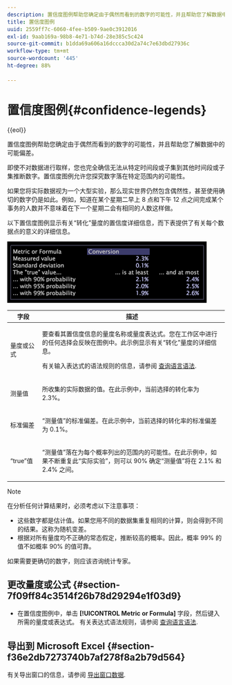 ```yaml
---
description: 置信度图例帮助您确定由于偶然而看到的数字的可能性，并且帮助您了解数据中的可能偏差。
title: 置信度图例
uuid: 2559ff7c-6060-4fee-b509-9ae0c3912016
exl-id: 9aab169a-98b8-4e71-b74d-28e385c5c424
source-git-commit: b1dda69a606a16dccca30d2a74c7e63dbd27936c
workflow-type: tm+mt
source-wordcount: '445'
ht-degree: 88%

---
```


# 置信度图例{#confidence-legends}

{{eol}}

置信度图例帮助您确定由于偶然而看到的数字的可能性，并且帮助您了解数据中的可能偏差。

即使不对数据进行取样，您也完全确信无法从特定时间段或子集到其他时间段或子集推断数字。置信度图例允许您探究数字落在特定范围内的可能性。

如果您将实际数据视为一个大型实验，那么现实世界仍然包含偶然性，甚至使用确切的数字仍是如此。例如，知道在某个星期二早上 8 点和下午 12 点之间完成某个事务的人数并不意味着在下一个星期二会有相同的人数这样做。

以下置信度图例显示有关“转化”量度的置信度详细信息，而下表提供了有关每个数据点的意义的详细信息。

![](assets/lgd_ConfidenceLegend.png)

<table id="table_387F22C7EF4E4DE9AD810D3D9204676F"> 
 <thead> 
  <tr> 
   <th colname="col1" class="entry"> 字段 </th> 
   <th colname="col2" class="entry"> 描述 </th> 
  </tr> 
 </thead>
 <tbody> 
  <tr> 
   <td colname="col1"> <p>量度或公式 </p> </td> 
   <td colname="col2"> <p>要查看其置信度信息的量度名称或量度表达式。您在工作区中进行的任何选择会反映在图例中。此示例显示有关“转化”量度的详细信息。 </p> <p>有关输入表达式的语法规则的信息，请参阅 <a href="../../../../home/c-get-started/c-qry-lang-syntx/c-qry-lang-syntx.md#concept-15d1d3f5164a47d49468c5acb7299d9f"> 查询语言语法</a>. </p> </td> 
  </tr> 
  <tr> 
   <td colname="col1"> <p>测量值 </p> </td> 
   <td colname="col2"> <p>所收集的实际数据的值。在此示例中，当前选择的转化率为 2.3%。 </p> </td> 
  </tr> 
  <tr> 
   <td colname="col1"> <p>标准偏差 </p> </td> 
   <td colname="col2"> <p>“测量值”的标准偏差。在此示例中，当前选择的转化率的标准偏差为 0.1%。 </p> </td> 
  </tr> 
  <tr> 
   <td colname="col1"> <p>“true”值 </p> </td> 
   <td colname="col2"> <p>“测量值”落在为每个概率列出的范围内的可能性。在此示例中，如果不断重复此“实际实验”，则可以 90% 确定“测量值”将在 2.1% 和 2.4% 之间。 </p> </td> 
  </tr> 
 </tbody> 
</table>

>[!NOTE]
>
>在分析任何计算结果时，必须考虑以下注意事项：
>* 这些数字都是估计值。如果您用不同的数据集重复相同的计算，则会得到不同的结果。这称为随机变差。
>* 根据对所有量度均不正确的常态假定，推断较高的概率。因此，概率 99% 的值不如概率 90% 的值可靠。
>
>如果需要更确切的数字，则应该咨询统计专家。

## 更改量度或公式 {#section-7f09ff84c3514f26b78d29294e1f03d9}

* 在置信度图例中，单击 **[!UICONTROL Metric or Formula]** 字段，然后键入所需的量度或表达式。 有关表达式语法规则，请参阅 [查询语言语法](../../../../home/c-get-started/c-qry-lang-syntx/c-qry-lang-syntx.md#concept-15d1d3f5164a47d49468c5acb7299d9f).

## 导出到 Microsoft Excel {#section-f36e2db7273740b7af278f8a2b79d564}

有关导出窗口的信息，请参阅 [导出窗口数据](../../../../home/c-get-started/c-wk-win-wksp/c-exp-win-data.md#concept-8df61d64ed434cc5a499023c44197349).
